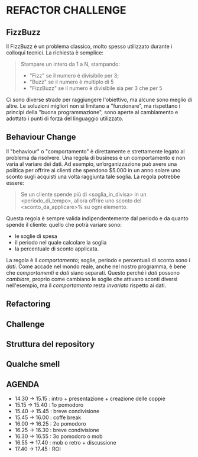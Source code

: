 # REFACTOR CHALLENGE

## FizzBuzz
Il FizzBuzz è un problema classico, molto spesso utilizzato durante i colloqui tecnici.
La richiesta è semplice:

> Stampare un intero da 1 a N, stampando:
> - "Fizz" se il numero è divisibile per 3;
> - "Buzz" se il numero è multiplo di 5
> - "FizzBuzz" se il numero è divisibile sia per 3 che per 5

Ci sono diverse strade per raggiungere l'obiettivo, ma alcune sono meglio di altre.
Le soluzioni migliori non si limitano a "funzionare", ma rispettano i principi della "buona programmazione", sono aperte al cambiamento e adottato i punti di forza del linguaggio utilizzato.

## Behaviour Change
Il  "behaviour" o "comportamento" è direttamente e strettamente legato al problema da risolvere. Una regola di business è un comportamento e non varia al variare dei dati.
Ad esempio, un’organizzazione può avere una politica per offrire ai clienti che spendono $5.000 in un anno solare uno sconto sugli acquisti una volta raggiunta tale soglia. La regola potrebbe essere: 

> Se un cliente spende più di <soglia_in_divisa> in un <periodo_di_tempo>, allora offrire uno sconto del <sconto_da_applicare>% su ogni elemento. 

Questa regola è sempre valida indipendentemente dal periodo e da quanto spende il cliente: quello che potrà variare sono:
- le soglie di spesa
- il periodo nel quale calcolare la soglia
- la percentuale di sconto applicata. 

La regola è il _comportamento_; soglie, periodo e percentuali di sconto sono i _dati_. Come accade nel mondo reale, anche nel nostro programma, è bene che _comportamenti_ e _dati_ siano separati. Questo perché i _dati_ possono _cambiare_, proprio come cambiano le soglie che attivano sconti diversi nell'esempio, ma il _comportamento_ resta _invariato_ rispetto ai dati. 

## Refactoring

## Challenge

## Struttura del repository

## Qualche smell

## AGENDA
* 14.30 -> 15.15 : intro + presentazione + creazione delle coppie
* 15.15 -> 15.40 : 1o pomodoro
* 15.40 -> 15.45 : breve condivisione
* 15.45 -> 16.00 : coffe break
* 16.00 -> 16.25 : 2o pomodoro
* 16.25 -> 16.30 : breve condivisione
* 16.30 -> 16.55 : 3o pomodoro o mob
* 16.55 -> 17.40 : mob o retro + discussione
* 17.40 -> 17.45 : ROI
